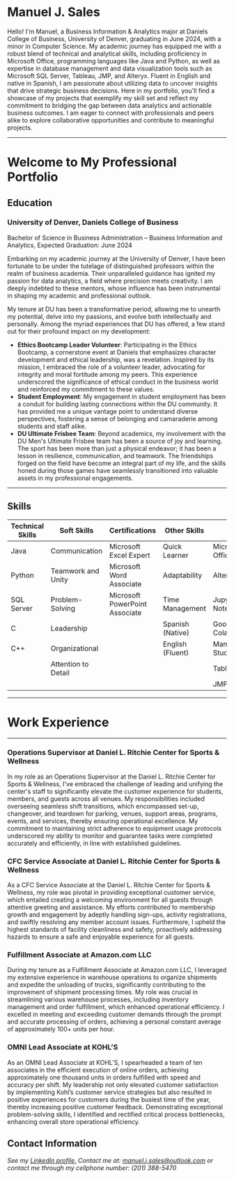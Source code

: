 # Manuel J. Sales

Hello! I'm Manuel, a Business Information & Analytics major at Daniels College of Business, University of Denver, graduating in June 2024, with a minor in Computer Science. My academic journey has equipped me with a robust blend of technical and analytical skills, including proficiency in Microsoft Office, programming languages like Java and Python, as well as expertise in database management and data visualization tools such as Microsoft SQL Server, Tableau, JMP, and Alteryx. Fluent in English and native in Spanish, I am passionate about utilizing data to uncover insights that drive strategic business decisions. Here in my portfolio, you'll find a showcase of my projects that exemplify my skill set and reflect my commitment to bridging the gap between data analytics and actionable business outcomes. I am eager to connect with professionals and peers alike to explore collaborative opportunities and contribute to meaningful projects.

<a name="top"></a>
<hr>

# Welcome to My Professional Portfolio
<a name="education"></a>
## Education
### University of Denver, Daniels College of Business
Bachelor of Science in Business Administration – Business Information and Analytics, Expected Graduation: June 2024

Embarking on my academic journey at the University of Denver, I have been fortunate to be under the tutelage of distinguished professors within the realm of business academia. Their unparalleled guidance has ignited my passion for data analytics, a field where precision meets creativity. I am deeply indebted to these mentors, whose influence has been instrumental in shaping my academic and professional outlook.

My tenure at DU has been a transformative period, allowing me to unearth my potential, delve into my passions, and evolve both intellectually and personally. Among the myriad experiences that DU has offered, a few stand out for their profound impact on my development:
<ul>
  <li><b>Ethics Bootcamp Leader Volunteer</b>:  Participating in the Ethics Bootcamp, a cornerstone event at Daniels that emphasizes character development and ethical leadership, was a revelation. Inspired by its mission, I embraced the role of a volunteer leader, advocating for integrity and moral fortitude among my peers. This experience underscored the significance of ethical conduct in the business world and reinforced my commitment to these values.</li>
  <li><b>Student Employment</b>: My engagement in student employment has been a conduit for building lasting connections within the DU community. It has provided me a unique vantage point to understand diverse perspectives, fostering a sense of belonging and camaraderie among students and staff alike.</li>
  <li><b>DU Ultimate Frisbee Team</b>: Beyond academics, my involvement with the DU Men's Ultimate Frisbee team has been a source of joy and learning. The sport has been more than just a physical endeavor; it has been a lesson in resilience, communication, and teamwork. The friendships forged on the field have become an integral part of my life, and the skills honed during those games have seamlessly transitioned into valuable assets in my professional engagements.</li>
</ul>



<a name="skills"></a>
<hr>

## Skills

| Technical Skills    | Soft Skills          | Certifications                 | Other Skills     | Tools
|---------------------|----------------------|--------------------------------|------------------|--------------
| Java                | Communication        | Microsoft Excel Expert         | Quick Learner    | Microsoft Office
| Python              | Teamwork and Unity   | Microsoft Word Associate       | Adaptability     | Alteryx
| SQL Server          | Problem-Solving      | Microsoft PowerPoint Associate | Time Management  | Jupyter Notebook
| C                   | Leadership           |                                | Spanish (Native) | Google Colaboratory
| C++                 | Organizational       |                                | English (Fluent) | Manamgement Studio
|                     | Attention to Detail  |                                |                  | Tableau
|                     |                      |                                |                  | JMP


<a name="Contact"></a>
<hr>

# Work Experience
<a name="experience"></a>
<hr>

### Operations Supervisor at Daniel L. Ritchie Center for Sports & Wellness
In my role as an Operations Supervisor at the Daniel L. Ritchie Center for Sports & Wellness, I've embraced the challenge of leading and unifying the center's staff to significantly elevate the customer experience for students, members, and guests across all venues. My responsibilities included overseeing seamless shift transitions, which encompassed set-up, changeover, and teardown for parking, venues, support areas, programs, events, and services, thereby ensuring operational excellence. My commitment to maintaining strict adherence to equipment usage protocols underscored my ability to monitor and guarantee tasks were completed accurately and efficiently, in line with established guidelines.

### CFC Service Associate at Daniel L. Ritchie Center for Sports & Wellness
As a CFC Service Associate at the Daniel L. Ritchie Center for Sports & Wellness, my role was pivotal in providing exceptional customer service, which entailed creating a welcoming environment for all guests through attentive greeting and assistance. My efforts contributed to membership growth and engagement by adeptly handling sign-ups, activity registrations, and swiftly resolving any member account issues. Furthermore, I upheld the highest standards of facility cleanliness and safety, proactively addressing hazards to ensure a safe and enjoyable experience for all guests.

### Fulfillment Associate at Amazon.com LLC
During my tenure as a Fulfillment Associate at Amazon.com LLC, I leveraged my extensive experience in warehouse operations to organize shipments and expedite the unloading of trucks, significantly contributing to the improvement of shipment processing times. My role was crucial in streamlining various warehouse processes, including inventory management and order fulfillment, which enhanced operational efficiency. I excelled in meeting and exceeding customer demands through the prompt and accurate processing of orders, achieving a personal constant average of approximately 100+ units per hour.

### OMNI Lead Associate at KOHL’S
As an OMNI Lead Associate at KOHL'S, I spearheaded a team of ten associates in the efficient execution of online orders, achieving approximately one thousand units in orders fulfilled with speed and accuracy per shift. My leadership not only elevated customer satisfaction by implementing Kohl’s customer service strategies but also resulted in positive experiences for customers during the busiest time of the year, thereby increasing positive customer feedback. Demonstrating exceptional problem-solving skills, I identified and rectified critical process bottlenecks, enhancing overall store operational efficiency.

## Contact Information
<i>See my [LinkedIn profile.](https://www.linkedin.com/in/manueljsales/)</i>
<i>Contact me at: manuel.j.sales@outlook.com
<i>or contact me through my cellphone number: (201) 388-5470
